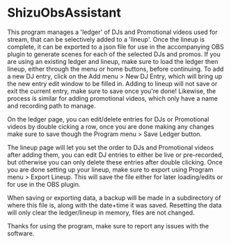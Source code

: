 # ShizuObsAssistant

This program manages a 'ledger' of DJs and Promotional videos used for stream, that can be selectively added to a 'lineup'. Once the lineup is complete, it can be exported to a json file for use in the accompanying OBS plugin to generate scenes for each of the selected DJs and promos. If you are using an existing ledger and lineup, make sure to load the ledger then lineup, either through the menu or home buttons, before continuing. To add a new DJ entry, click on the Add menu > New DJ Entry, which will bring up the new entry edit window to be filled in. Adding to lineup will not save or exit the current entry, make sure to save once you're done! Likewise, the process is similar for adding promotional videos, which only have a name and recording path to manage.

On the ledger page, you can edit/delete entries for DJs or Promotional videos by double cicking a row, once you are done making any changes make sure to save though the Program menu > Save Ledger button.

The lineup page will let you set the order to DJs and Promotional videos after adding them, you can edit DJ entries to either be live or pre-recorded, but otherwise you can only delete these entries after double clicking. Once you are done setting up your lineup, make sure to export using Program menu > Export Lineup. This will save the file either for later loading/edits or for use in the OBS plugin.

When saving or exporting data, a backup will be made in a subdirectory of where this file is, along with the date+time it was saved. Resetting the data will only clear the ledger/lineup in memory, files are not changed.

Thanks for using the program, make sure to report any issues with the software.
